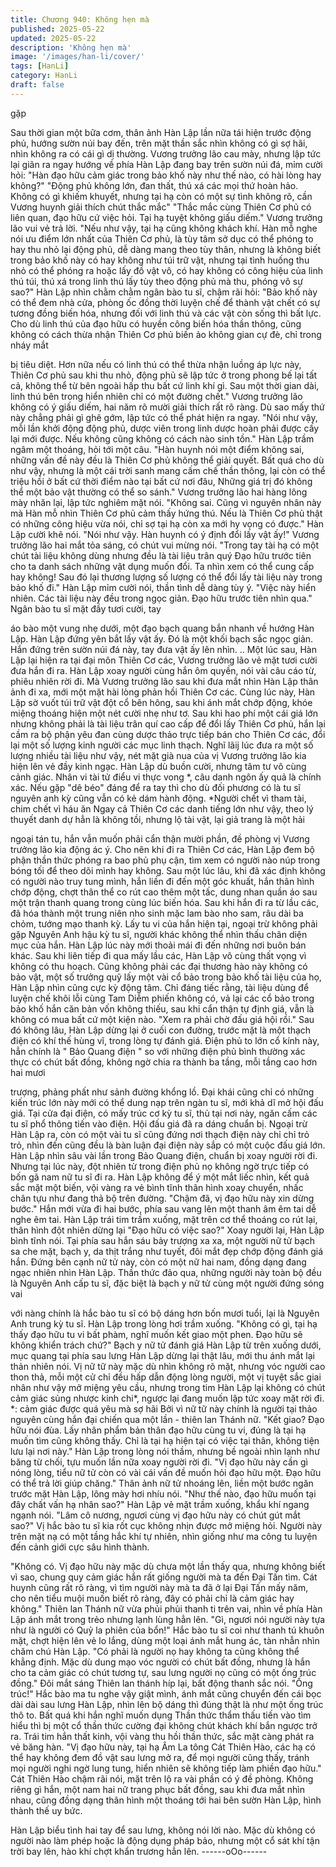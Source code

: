 ```yaml
---
title: Chương 940: Không hẹn mà
published: 2025-05-22
updated: 2025-05-22
description: 'Không hẹn mà'
image: '/images/han-li/cover/'
tags: [HanLi]
category: HanLi
draft: false
---
```


gặp

Sau thời gian một bữa cơm, thân ảnh Hàn Lập lần nữa tái hiện
trước động phủ, hướng sườn núi bay đến, trên mặt thần sắc nhìn
không có gì sợ hãi, nhìn không ra có cái gì dị thường.
Vương trưởng lão cau mày, nhưng lập tức lại giãn ra ngay hướng
về phía Hàn Lập đang bay trên sườn núi đá, mỉm cười hỏi:
"Hàn đạo hữu cảm giác trong bảo khố này như thế nào, có hài
lòng hay không?"
"Động phủ không lớn, đan thất, thú xá các mọi thứ hoàn hảo.
Không có gì khiếm khuyết, nhưng tại hạ còn có một sự tình không
rõ, cần Vương huynh giải thích chút thắc mắc"
"Thắc mắc cùng Thiên Cơ phủ có liên quan, đạo hữu cứ việc hỏi.
Tại hạ tuyệt không giấu diếm." Vương trưởng lão vui vẻ trả lời.
"Nếu như vậy, tại hạ cũng không khách khí. Hàn mỗ nghe nói ưu
điểm lớn nhất của Thiên Cơ phủ, là tùy tâm sở dục có thể phóng
to hay thu nhỏ lại động phủ, dễ dàng mang theo tùy thân, nhưng
là không biết trong bảo khố này có hay không như túi trữ vật,
nhưng tại tình huống thu nhỏ có thể phóng ra hoặc lấy đồ vật vô,
có hay không có công hiệu của linh thú túi, thú xá trong linh thú
lấy tùy theo động phủ mà thu, phóng vô sự sao?" Hàn Lập nhìn
chằm chằm ngân bào tu sĩ, chậm rãi hỏi:
"Bảo khố này có thể đem nhà cửa, phòng ốc đồng thời luyện chế
để thành vật chết có sự tương đồng biến hóa, nhưng đối với linh
thú và các vật còn sống thì bất lực. Cho dù linh thú của đạo hữu
có huyền công biến hóa thần thông, cũng không có cách thừa
nhận Thiên Cơ phủ biến ảo không gian cự đè, chỉ trong nháy mắt

bị tiêu diệt. Hơn nữa nếu có linh thú có thể thừa nhận luồng áp lực
này, Thiên Cơ phủ sau khi thu nhỏ, động phủ sẽ lập tức ở trong
phong bế lại tất cả, không thể từ bên ngoài hấp thu bất cứ linh khí
gì. Sau một thời gian dài, linh thú bên trong hiển nhiên chỉ có một
đường chết."
Vương trưởng lão không có ý giấu diếm, hai năm rõ mười giải
thích rất rõ ràng. Dù sao mấy thứ này chẳng phải gì ghê gớm, lập
tức có thể phát hiện ra ngay.
"Nói như vậy, mỗi lần khởi động động phủ, dược viên trong linh
dược hoàn phải được cấy lại mới được. Nếu không cũng không có
cách nào sinh tồn." Hàn Lập trầm ngâm một thoáng, hỏi tới một
câu.
"Hàn huynh nói một điểm không sai, những vấn đề này đều là
Thiên Cơ phủ không thể giải quyết. Bất quá cho dù như vậy,
nhưng là một cái trời sanh mang cấm chế thần thông, lại còn có
thể triệu hồi ở bất cứ thời điểm nào tại bất cứ nơi đâu, Những giá
trị đó không thể một bảo vật thường có thể so sánh." Vương
trưởng lão hai hàng lông mày nhăn lại, lập tức nghiêm mặt nói.
"Không sai. Cũng vì nguyên nhân này mà Hàn mỗ nhìn Thiên Cơ
phủ cảm thấy hứng thú. Nếu là Thiên Cơ phủ thật có những công
hiệu vừa nói, chỉ sợ tại hạ còn xa mới hy vọng có được." Hàn Lập
cười khẽ nói.
"Nói như vậy. Hàn huynh có ý định đổi lấy vật ấy!" Vương trưởng
lão hai mắt tỏa sáng, có chút vui mừng nói.
"Trong tay tài hạ có một chút tài liệu không dùng nhưng đều là tài
liệu trân quý
Đạo hữu trước tiên cho ta danh sách những vật dụng muốn đổi.
Ta nhìn xem có thể cung cấp hay không! Sau đó lại thương lượng
số lượng có thể đổi lấy tài liệu này trong bảo khố đi." Hàn Lập
mỉm cười nói, thần tình dễ dàng tùy ý.
"Việc này hiển nhiên. Các tài liệu này đều trong ngọc giản. Đạo
hữu trước tiên nhìn qua." Ngân bào tu sĩ mặt đầy tươi cười, tay

áo bào một vung nhẹ dưới, một đạo bạch quang bắn nhanh về
hướng Hàn Lập.
Hàn Lập đứng yên bắt lấy vật ấy. Đó là một khối bạch sắc ngọc
giản.
Hắn đứng trên sườn núi đá này, tay đưa vật ấy lên nhìn.
..
Một lúc sau, Hàn Lập lại hiện ra tại đại môn Thiên Cơ các, Vương
trưởng lão vẻ mặt tươi cười đưa hắn đi ra.
Hàn Lập xoay người cùng hắn ôm quyền, nói vài câu cáo từ,
phiêu nhiên rời đi.
Mà Vương trưởng lão sau khi đưa mắt nhìn Hàn Lập thân ảnh đi
xa, mới một mặt hài lòng phản hồi Thiên Cơ các.
Cùng lúc này, Hàn Lập sờ vuốt túi trữ vật đột cổ bên hông, sau khi
ánh mắt chớp động, khóe miệng thoáng hiện một nét cười nhẹ
như tơ.
Sau khi hao phí một cái giá lớn nhưng không phải là tài liệu trân
quí cao cấp để đổi lấy Thiên Cơ phủ, hắn lại cầm ra bộ phận yêu
đan cùng dược thảo trực tiếp bán cho Thiên Cơ các, đổi lại một
số lượng kinh người các mục linh thạch.
Nghĩ lãij lúc đưa ra một số lượng nhiều tài liệu như vậy, nét mặt
già nua của vị Vương trưởng lão kia hiện lên vẻ đầy kinh ngạc.
Hàn Lập dù buồn cười, nhưng tâm tư vô cùng cảnh giác.
Nhân vi tài tử điểu vi thực vong *, câu danh ngôn ấy quả là chính
xác. Nếu gặp "dê béo" đáng để ra tay thì cho dù đối phương có là
tu sĩ nguyên anh kỳ cũng vẫn có kẻ dám hành động.
*Người chết vì tham tài, chim chết vì háu ăn
Ngay cả Thiên Cơ các danh tiếng lớn như vậy, theo lý thuyết
danh dự hẳn là không tồi, nhưng lộ tài vật, lại giả trang là một hải

ngoại tán tu, hắn vẫn muốn phải cẩn thận mười phần, đề phòng vị
Vương trưởng lão kia động ác ý.
Cho nên khi đi ra Thiên Cơ các, Hàn Lập đem bộ phận thần thức
phóng ra bao phủ phụ cận, tìm xem có người nào núp trong bóng
tối để theo dõi mình hay không.
Sau một lúc lâu, khi đã xác định không có người nào truy tung
mình, hắn liền đi đến một góc khuất, hắn thân hình chớp động,
chợt thân thể co rút cao thêm một tấc, dung nhan quần áo sau
một trận thanh quang trong cùng lúc biến hóa.
Sau khi hắn đi ra từ lầu các, đã hóa thành một trung niên nho sinh
mặc lam bào nho sam, râu dài ba chỏm, tướng mạo thanh kỳ.
Lấy tu vi của hắn hiện tại, ngoại trừ không phải gặp Nguyên Anh
hậu kỳ tu sĩ, người khác không thể nhìn thấu chân diện mục của
hắn.
Hàn Lập lúc này mới thoải mái đi đến những nơi buôn bán khác.
Sau khi liên tiếp đi qua mấy lầu các, Hàn Lập vô cùng thất vọng vì
không có thu hoạch.
Cũng không phải các đại thương hào này không có bảo vật, một
số trưởng quỹ lấy một vài cổ bảo trong bảo khố tài liệu của họ,
Hàn Lập nhìn cũng cực kỳ động tâm. Chỉ đáng tiếc rằng, tài liệu
dùng để luyện chế khôi lỗi cùng Tam Diễm phiến không có, vả lại
các cổ bảo trong bảo khố hắn căn bản vốn không thiếu, sau khi
cẩn thận tự định giá, vẫn là không có mua bất cứ một kiện nào.
"Xem ra
phải chờ đấu giá hội rồi." Sau đó không lâu, Hàn Lập dừng lại ở
cuối con đường, trước mặt là một thạch điện có khí thế hùng vĩ,
trong lòng tự đánh giá.
Điện phủ to lớn cổ kính này, hẳn chính là " Bảo Quang điện " so
với những điện phủ bình thường xác thực có chút bất đồng,
không ngờ chia ra thành ba tầng, mỗi tầng cao hơn hai mươi

trượng, phảng phất như sảnh đường khổng lồ.
Đại khái cũng chỉ có những kiến trúc lớn này mới có thể dung nạp
trên ngàn tu sĩ, mới khả dĩ mở hội đấu giá.
Tại cửa đại điện, có mấy trúc cơ kỳ tu sĩ, thủ tại nơi này, ngăn
cấm các tu sĩ phổ thông tiến vào điện. Hội đấu giá đã ra dáng
chuẩn bị.
Ngoại trừ Hàn Lập ra, còn có một vài tu sĩ cũng đứng nơi thạch
điện này chỉ chỉ trỏ trỏ, nhìn đến cũng đều là bàn luận đại điện
này sắp có một cuộc đấu giá lớn.
Hàn Lập nhìn sâu vài lần trong Bảo Quang điện, chuẩn bị xoay
người rời đi.
Nhưng tại lúc này, đột nhiên từ trong điện phủ nọ không ngờ trực
tiếp có bốn gã nam nữ tu sĩ đi ra.
Hàn Lập không để ý một mắt liếc nhìn, kết quả sắc mặt một biến,
vội vàng ra vẻ bình tĩnh thân hình xoay chuyển, nhấc chân tựu
như đang thả bộ trên đường.
"Chậm đã, vị đạo hữu này xin dừng bước." Hắn mới vừa đi hai
bước, phía sau vang lên một thanh âm êm tai dễ nghe êm tai.
Hàn Lập trái tim trầm xuống, mặt trên cơ thể thoáng co rút lại,
thân hình đột nhiên dừng lại
"Đạo hữu có việc sao?" Xoay người lại, Hàn Lập bình tĩnh nói.
Tại phía sau hắn sáu bảy trượng xa xa, một người nữ tử bạch sa
che mặt, bạch y, da thịt trắng như tuyết, đôi mắt đẹp chớp động
đánh giá hắn.
Đứng bên cạnh nữ tử này, còn có một nữ hai nam, đồng dạng
đang ngạc nhiên nhìn Hàn Lập.
Thần thức đảo qua, những người này toàn bộ đều là Nguyên Anh
cấp tu sĩ, đặc biệt là bạch y nữ tử cùng một người đứng sóng vai

với nàng chính là hắc bào tu sĩ có bộ dáng hơn bốn mươi tuổi, lại
là Nguyên Anh trung kỳ tu sĩ.
Hàn Lập trong lòng hơi trầm xuống.
"Không có gì, tại hạ thấy đạo hữu tu vi bất phàm, nghĩ muốn kết
giao một phen. Đạo hữu sẽ không khiển trách chứ?" Bạch y nữ tử
đánh giá Hàn Lập từ trên xuống dưới, mục quang tại phía sau
lưng Hàn Lập dừng lại thật lâu, mới thu ánh mắt lại thản nhiên
nói.
Vị nữ tữ này mặc dù nhìn không rõ mặt, nhưng vóc người cao
thon thả, mỗi một cử chỉ đều hấp dẫn động lòng người, một vị
tuyệt sắc giai nhân như vậy mở miệng yêu cầu, nhưng trong tim
Hàn Lập lại không có chút cảm giác sủng nhược kinh chi*, ngược
lại đang muốn lập tức xoay mặt rời đi.
*: cảm giác được quá yêu mà sợ hãi
Bởi vì nữ tữ này chính là người tại thảo nguyên cùng hắn đại
chiến qua một lần - thiên lan Thánh nữ.
"Kết giao? Đạo hữu nói đùa. Lấy nhân phẩm bản thân đạo hữu
cùng tu vi, đúng là tại hạ muốn tìm cũng không thấy. Chỉ là tại hạ
hiện tại có việc tại thân, không tiện lưu lại nơi này." Hàn Lập trong
lòng nói thầm, nhưng bề ngoài nhìn lạnh như băng từ chối, tựu
muốn lần nữa xoay người rời đi.
"Vị đạo hữu này cần gì nóng lòng, tiểu nữ tử còn có vài cái vấn đề
muốn hỏi đạo hữu một. Đạo hữu có thể trả lời giúp chăng." Thân
ảnh nữ tử nhoáng lên, liền một bước ngăn trước mặt Hàn Lập,
lông mày hơi nhíu nói.
"Như thế nào, đạo hữu muốn tại đây chất vấn hạ nhân sao?" Hàn
Lập vẻ mặt trầm xuống, khẩu khí ngang ngạnh nói.
"Lâm cô nương, ngươi cùng vị đạo hữu này có chút gút mắt sao?"
Vị hắc bào tu sĩ kia rốt cục không nhịn được mở miệng hỏi. Người
này trên mặt nạ có một tầng hắc khí tự nhiên, nhìn giống như ma
công tu luyện đến cảnh giới cực sâu hình thành.

"Không có. Vị đạo hữu này mặc dù chưa một lần thấy qua, nhưng
không biết vì sao, chung quy cảm giác hắn rất giống người mà ta
đến Đại Tấn tìm. Cát huynh cũng rất rõ ràng, vì tìm người này mà
ta đã ở lại Đại Tấn mấy năm, cho nên tiểu muội muốn biết rõ
ràng, đây có phải chỉ là cảm giác hay không." Thiên lan Thánh nữ
vừa phủi phủi thanh ti trên vai, nhìn về phía Hàn Lập ánh mắt
trong trẻo nhưng lạnh lùng hẳn lên.
"Gì, ngươi nói người này tựa như là người có Quỷ la phiên của
bổn!" Hắc bào tu sĩ coi như thanh tú khuôn mặt, chợt hiện lên vẻ
lo lắng, dùng một loại ánh mắt hung ác, tàn nhẫn nhìn chăm chú
Hàn Lập.
"Có phải là người nọ hay không ta cũng không thể khẳng định.
Mặc dù dung mạo vóc người có chút bất đồng, nhưng là hắn cho
ta cảm giác có chút tương tự, sau lưng người nọ cũng có một ống
trúc đồng." Đôi mắt sáng Thiên lan thánh híp lại, bất động thanh
sắc nói.
"Ống trúc!" Hắc bào ma tu nghe vậy giật mình, ánh mắt cũng
chuyển đến cái bọc dài dài sau lưng Hàn Lập, nhìn lên bộ dáng
thì đúng thật là như một ống trúc thô to.
Bất quá khi hắn nghĩ muốn dụng Thần thức thẩm thấu tiến vào
tìm hiểu thì bị một cổ thần thức cường đại không chút khách khí
bắn ngược trở ra.
Trái tim hắn thất kinh, vội vàng thu hồi thần thức, sắc mặt càng
phát ra vẻ băng hàn.
"Vị đạo hữu này, tại hạ Âm La tông Cát Thiên Hào, các hạ có thể
hay không đem đồ vật sau lưng mở ra, để mọi người cũng thấy,
tránh mọi người nghi ngờ lung tung, hiển nhiên sẽ không tiếp làm
phiền đạo hữu." Cát Thiên Hào chậm rãi nói, mặt trên lộ ra vài
phần có ý đề phòng.
Không riêng gì hắn, một nam hai nữ trang phục bất đồng, sau khi
đưa mắt nhìn nhau, cũng đồng dạng thân hình một thoáng tới hai
bên sườn Hàn Lập, hình thành thế uy bức.

Hàn Lập biểu tình hai tay để sau lưng, không nói lời nào.
Mặc dù không có người nào làm phép hoặc là động dụng pháp
bảo, nhưng một cổ sát khí tận trời bay lên, hào khí chợt khẩn
trương hẳn lên.
------oOo------
